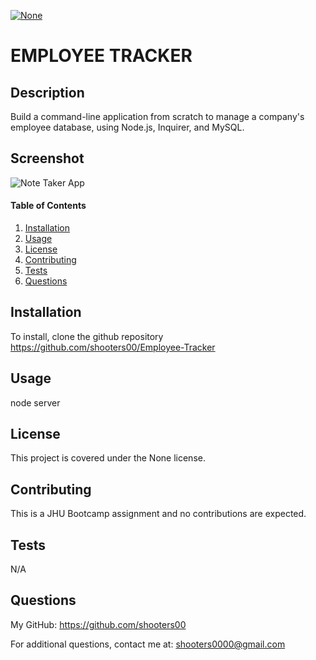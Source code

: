 
<a href="" rel="nofollow"><img src="https://img.shields.io/badge/license-none-blue.svg" alt="None" title="None" style="max-width:100%;"></a>
# EMPLOYEE TRACKER

## Description
Build a command-line application from scratch to manage a company's employee database, using Node.js, Inquirer, and MySQL.

## Screenshot
![Note Taker App](https://user-images.githubusercontent.com/80861572/128616416-cd518674-e111-4d4e-9ce9-5f7f8e71b526.png)

#### Table of Contents
1. [Installation](#installation)
2. [Usage](#usage)
3. [License](#license)
4. [Contributing](#contributing)
5. [Tests](#tests)
6. [Questions](#questions)

## Installation
To install, clone the github repository https://github.com/shooters00/Employee-Tracker 

## Usage
node server

## License
This project is covered under the None license. 

## Contributing
This is a JHU Bootcamp assignment and no contributions are expected.

## Tests
N/A

## Questions
My GitHub: https://github.com/shooters00

For additional questions, contact me at: shooters0000@gmail.com

